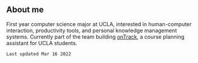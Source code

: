 ## About me

First year computer science major at UCLA, interested in human-computer interaction, productivity tools, and personal knowledge management systems. Currently part of the team building [onTrack](http://www.ontrackucla.com/), a course planning assistant for UCLA students.

`Last updated Mar 16 2022`
